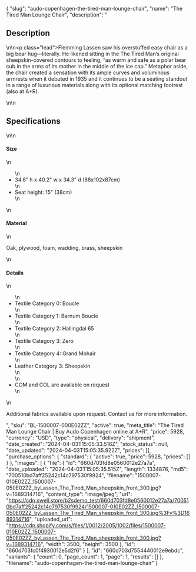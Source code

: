 {
  "slug": "audo-copenhagen-the-tired-man-lounge-chair",
  "name": "The Tired Man Lounge Chair",
  "description": "<h2>Description</h2>\n<!-- split -->\n<p class=\"lead\">Flemming Lassen saw his overstuffed easy chair as a big bear hug—literally. He likened sitting in the The Tired Man’s original sheepskin-covered contours to feeling, “as warm and safe as a polar bear cub in the arms of its mother in the middle of the ice cap.” Metaphor aside, the chair created a sensation with its ample curves and voluminous armrests when it debuted in 1935 and it continues to be a seating standout in a range of luxurious materials along with its optional matching footrest (also at A+R).</p>\n<!-- split -->\n<h2>Specifications</h2>\n<!-- split -->\n<h4>Size</h4>\n<ul>\n<li>34.6\" h x 40.2\" w x 34.3\" d (88x102x87cm)</li>\n<li>Seat height: 15\" (38cm)</li>\n</ul>\n<h4>Material</h4>\n<p>Oak, plywood, foam, wadding, brass, sheepskin</p>\n<h4>Details</h4>\n<ul>\n<li>Textile Category 0: Boucle</li>\n<li>Textile Category 1: Barnum Boucle</li>\n<li>Textile Category 2: Hallingdal 65</li>\n<li>Textile Category 3: Zero</li>\n<li>Textile Category 4: Grand Mohair</li>\n<li>Leather Category 3: Sheepskin<br>\n</li>\n<li>COM and COL are available on request</li>\n</ul>\n<p>Additional fabrics available upon request. Contact us for more information.</p>",
  "sku": "BL-1500007-000E02ZZ",
  "active": true,
  "meta_title": "The Tired Man Lounge Chair | Buy Audo Copenhagen online at A+R",
  "price": 5928,
  "currency": "USD",
  "type": "physical",
  "delivery": "shipment",
  "date_created": "2024-04-03T15:05:33.516Z",
  "stock_status": null,
  "date_updated": "2024-04-03T15:05:35.922Z",
  "prices": [],
  "purchase_options": {
    "standard": {
      "active": true,
      "price": 5928,
      "prices": []
    }
  },
  "images": [
    {
      "file": {
        "id": "660d703fd8e0560012e27a7a",
        "date_uploaded": "2024-04-03T15:05:35.515Z",
        "length": 1334876,
        "md5": "700510bd7aff25242c14c797530f9924",
        "filename": "1500007-010E02ZZ_1500007-050E02ZZ_byLassen_The_Tired_Man_sheepskin_front_300.jpg?v=1689314716",
        "content_type": "image/jpeg",
        "url": "https://cdn.swell.store/b2sdemo_test/660d703fd8e0560012e27a7a/700510bd7aff25242c14c797530f9924/1500007-010E02ZZ_1500007-050E02ZZ_byLassen_The_Tired_Man_sheepskin_front_300.jpg%3Fv%3D1689314716",
        "uploaded_url": "https://cdn.shopify.com/s/files/1/0012/2005/1002/files/1500007-010E02ZZ_1500007-050E02ZZ_byLassen_The_Tired_Man_sheepskin_front_300.jpg?v=1689314716",
        "width": 3500,
        "height": 3500
      },
      "id": "660d703fc0f4930012e5d2f6"
    }
  ],
  "id": "660d703d7554440012e9ebdc",
  "variants": {
    "count": 0,
    "page_count": 1,
    "page": 1,
    "results": []
  },
  "filename": "audo-copenhagen-the-tired-man-lounge-chair"
}